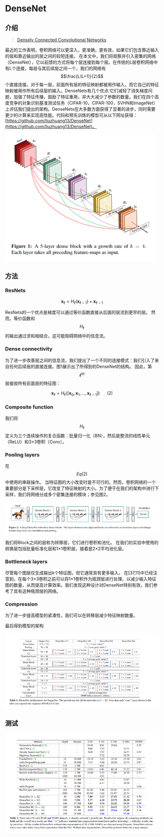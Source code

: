 # DenseNet

## 介绍

> [Densely Connected Convolutional Networks](https://arxiv.org/pdf/1608.06993.pdf)

最近的工作表明，卷积网络可以更深入，更准确，更有效，如果它们包含靠近输入的层和靠近输出的层之间的较短连接。 在本文中，我们将观察并引入密集的网络（DenseNet），它以前馈的方式将每个层连接到每个层。在传统的L层卷积网络中有L个连接，每层与其后续层之间一个，我们的网络有 $$\frac{L(L+1)}{2}$$ 个直接连接。对于每一层，前面所有层的特征映射都被用作输入，而它自己的特征映射被用作所有后续层的输入。DenseNets有几个优点:它们减轻了消失梯度问题，加强了特征传播，鼓励了特征重用，并大大减少了参数的数量。我们在四个高度竞争的对象识别基准测试任务（CIFAR-10，CIFAR-100，SVHN和ImageNet）上评估我们提出的架构。DenseNets在大多数方面获得了显著的进步，同时需要更少的计算来实现高性能。代码和预先训练的模型可从以下网址获得：[https://github.com/liuzhuang13/DenseNet](https://github.com/liuzhuang13/DenseNet)。

![](../../.gitbook/assets/image%20%282%29.png)

## 方法

### ResNets

$$
\mathbf{x}_{\ell}=H_{\ell}\left(\mathbf{x}_{\ell-1}\right)+\mathbf{x}_{\ell-1}
$$

ResNets的一个优点是梯度可以通过等价函数直接从后面的层流到更早的层。 然而，等价函数和 $$H_{\ell}$$ 的输出通过求和相结合，这可能阻碍网络中的信息流。

### Dense connectivity

为了进一步改善层之间的信息流，我们提出了一个不同的连接模式：我们引入了来自任何后续层的直接连接。图1展示出了所得到的DenseNet的结构。 因此，第 $$\ell^{t h}$$ 层接收所有前面层的特征图：

$$
\mathbf{x}_{\ell}=H_{\ell}\left(\left[\mathbf{x}_{0}, \mathbf{x}_{1}, \ldots, \mathbf{x}_{\ell-1}\right]\right) \ \ \ \ \ \ (2)
$$

### Composite function

我们将 $$H_{\ell}$$ 定义为三个连续操作的复合函数：批量归一化（BN），然后是整流的线性单元（ReLU）和3×3卷积（Conv）。

### Pooling layers

在 $$Eq(2)$$ 中使用的串联操作。 当特征图的大小改变时是不可行的。然而，卷积网络的一个重要部分是下采样层，它改变了特征映射的大小。为了便于在我们的架构中进行下采样，我们将网络分成多个密集连接的模块；参见图2。



![](../../.gitbook/assets/image%20%28119%29.png)

我们将Block之间的层称为转移层，它们进行卷积和池化。 在我们的实验中使用的转换层包括批量标准化层和1×1卷积层，接着是2×2平均池化层。

### Bottleneck layers

尽管每个图层仅生成输出k个特征图，但它通常具有更多输入。 在\[37,11\]中已经注意到，在每个3×3卷积之前可以将1×1卷积作为瓶颈层进行处理，以减少输入特征图的数量，从而提高计算效率。我们发现这种设计对DenseNet特别有效，我们参考了具有这种瓶颈层的网络。

### Compression

为了进一步提高模型的紧凑性，我们可以在转移层减少特征映射数量。

最后得到模型的架构

![](../../.gitbook/assets/image%20%2811%29.png)

## 测试

![](../../.gitbook/assets/image%20%2848%29.png)



